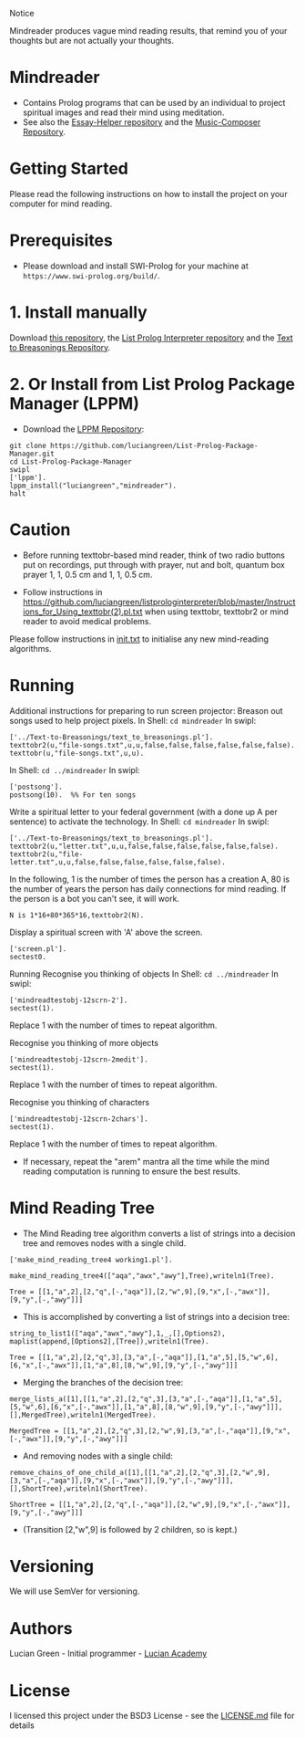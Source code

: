 Notice

Mindreader produces vague mind reading results, that remind you of your thoughts but are not actually your thoughts.

# Mindreader

* Contains Prolog programs that can be used by an individual to project spiritual images and read their mind using meditation. 
* See also the <a href="https://github.com/luciangreen/Essay-Helper">Essay-Helper repository</a> and the <a href="https://github.com/luciangreen/Music-Composer">Music-Composer Repository</a>.

# Getting Started

Please read the following instructions on how to install the project on your computer for mind reading.

# Prerequisites

* Please download and install SWI-Prolog for your machine at `https://www.swi-prolog.org/build/`.

# 1. Install manually

Download <a href="http://github.com/luciangreen/mindreader/">this repository</a>, the <a href="https://github.com/luciangreen/listprologinterpreter">List Prolog Interpreter repository</a> and the <a href="https://github.com/luciangreen/Text-to-Breasonings">Text to Breasonings Repository</a>.

# 2. Or Install from List Prolog Package Manager (LPPM)

* Download the <a href="https://github.com/luciangreen/List-Prolog-Package-Manager">LPPM Repository</a>:

```
git clone https://github.com/luciangreen/List-Prolog-Package-Manager.git
cd List-Prolog-Package-Manager
swipl
['lppm'].
lppm_install("luciangreen","mindreader").
halt
```

# Caution

- Before running texttobr-based mind reader, think of two radio buttons put on recordings, put through with prayer, nut and bolt, quantum box prayer 1, 1, 0.5 cm and 1, 1, 0.5 cm.

- Follow instructions in https://github.com/luciangreen/listprologinterpreter/blob/master/Instructions_for_Using_texttobr(2).pl.txt when using texttobr, texttobr2 or mind reader to avoid medical problems.

Please follow instructions in <a href="https://github.com/luciangreen/mindreader/blob/master/init.txt">init.txt</a> to initialise any new mind-reading algorithms.


# Running

Additional instructions for preparing to run screen projector:
Breason out songs used to help project pixels.
In Shell:
`cd mindreader`
In swipl:
```
['../Text-to-Breasonings/text_to_breasonings.pl'].
texttobr2(u,"file-songs.txt",u,u,false,false,false,false,false,false).
texttobr(u,"file-songs.txt",u,u).

```
In Shell:
`cd ../mindreader`
In swipl:
```
['postsong'].
postsong(10).  %% For ten songs
```
Write a spiritual letter to your federal government (with a done up A per sentence) to activate the technology.
In Shell:
`cd mindreader`
In swipl:

```
['../Text-to-Breasonings/text_to_breasonings.pl'].
texttobr2(u,"letter.txt",u,u,false,false,false,false,false,false).
texttobr2(u,"file-letter.txt",u,u,false,false,false,false,false,false).
```

In the following, 1 is the number of times the person has a creation A, 80 is the number of years the person has daily connections for mind reading.  If the person is a bot you can't see, it will work.
```
N is 1*16+80*365*16,texttobr2(N).
```

Display a spiritual screen with 'A' above the screen.
```
['screen.pl'].
sectest0.
```

Running
Recognise you thinking of objects
In Shell:
`cd ../mindreader`
In swipl:

```
['mindreadtestobj-12scrn-2'].
sectest(1).
```
Replace 1 with the number of times to repeat algorithm.

Recognise you thinking of more objects
```
['mindreadtestobj-12scrn-2medit'].
sectest(1).
```
Replace 1 with the number of times to repeat algorithm.

Recognise you thinking of characters
```
['mindreadtestobj-12scrn-2chars'].
sectest(1).
```
Replace 1 with the number of times to repeat algorithm.

* If necessary, repeat the "arem" mantra all the time while the mind reading computation is running to ensure the best results. 

# Mind Reading Tree

* The Mind Reading tree algorithm converts a list of strings into a decision tree and removes nodes with a single child.
```
['make_mind_reading_tree4 working1.pl'].

make_mind_reading_tree4(["aqa","awx","awy"],Tree),writeln1(Tree).

Tree = [[1,"a",2],[2,"q",[-,"aqa"]],[2,"w",9],[9,"x",[-,"awx"]],[9,"y",[-,"awy"]]]
```

* This is accomplished by converting a list of strings into a decision tree:
```
string_to_list1(["aqa","awx","awy"],1,_,[],Options2),
maplist(append,[Options2],[Tree]),writeln1(Tree).

Tree = [[1,"a",2],[2,"q",3],[3,"a",[-,"aqa"]],[1,"a",5],[5,"w",6],[6,"x",[-,"awx"]],[1,"a",8],[8,"w",9],[9,"y",[-,"awy"]]]
```

* Merging the branches of the decision tree:
```
merge_lists_a([1],[[1,"a",2],[2,"q",3],[3,"a",[-,"aqa"]],[1,"a",5],[5,"w",6],[6,"x",[-,"awx"]],[1,"a",8],[8,"w",9],[9,"y",[-,"awy"]]],[],MergedTree),writeln1(MergedTree).

MergedTree = [[1,"a",2],[2,"q",3],[2,"w",9],[3,"a",[-,"aqa"]],[9,"x",[-,"awx"]],[9,"y",[-,"awy"]]]
```

* And removing nodes with a single child:
```
remove_chains_of_one_child_a([1],[[1,"a",2],[2,"q",3],[2,"w",9],[3,"a",[-,"aqa"]],[9,"x",[-,"awx"]],[9,"y",[-,"awy"]]],[],ShortTree),writeln1(ShortTree).

ShortTree = [[1,"a",2],[2,"q",[-,"aqa"]],[2,"w",9],[9,"x",[-,"awx"]],[9,"y",[-,"awy"]]]
```

* (Transition [2,"w",9] is followed by 2 children, so is kept.)

# Versioning

We will use SemVer for versioning.

# Authors

Lucian Green - Initial programmer - <a href="https://www.lucianacademy.com/">Lucian Academy</a>

# License

I licensed this project under the BSD3 License - see the <a href="LICENSE">LICENSE.md</a> file for details

